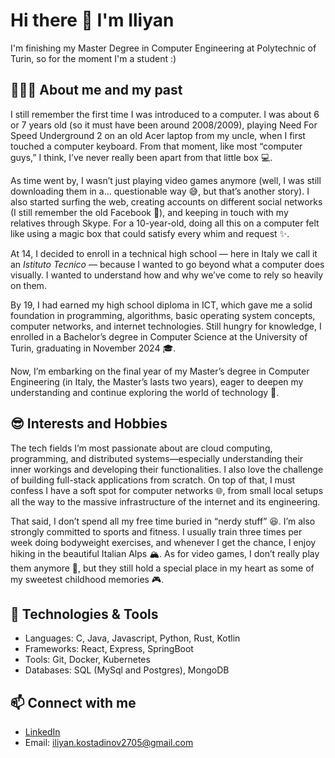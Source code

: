 # Hi there 👋 I'm Iliyan
I'm finishing my Master Degree in Computer Engineering at Polytechnic of Turin, so for the moment I'm a student :)
## 🧑🏻‍💻 About me and my past
I still remember the first time I was introduced to a computer. I was about 6 or 7 years old (so it must have been around 2008/2009), playing Need For Speed Underground 2 on an old Acer laptop from my uncle, when I first touched a computer keyboard. From that moment, like most “computer guys,” I think, I’ve never really been apart from that little box 💻.

As time went by, I wasn’t just playing video games anymore (well, I was still downloading them in a… questionable way 😅, but that’s another story). I also started surfing the web, creating accounts on different social networks (I still remember the old Facebook 🥲), and keeping in touch with my relatives through Skype. For a 10-year-old, doing all this on a computer felt like using a magic box that could satisfy every whim and request ✨.

At 14, I decided to enroll in a technical high school — here in Italy we call it an *Istituto Tecnico* — because I wanted to go beyond what a computer does visually. I wanted to understand how and why we’ve come to rely so heavily on them.

By 19, I had earned my high school diploma in ICT, which gave me a solid foundation in programming, algorithms, basic operating system concepts, computer networks, and internet technologies. Still hungry for knowledge, I enrolled in a Bachelor’s degree in Computer Science at the University of Turin, graduating in November 2024 🎓.

Now, I’m embarking on the final year of my Master’s degree in Computer Engineering (in Italy, the Master’s lasts two years), eager to deepen my understanding and continue exploring the world of technology 🚀.
## 😎 Interests and Hobbies
The tech fields I’m most passionate about are cloud computing, programming, and distributed systems—especially understanding their inner workings and developing their functionalities. I also love the challenge of building full-stack applications from scratch. On top of that, I must confess I have a soft spot for computer networks 🌐, from small local setups all the way to the massive infrastructure of the internet and its engineering.

That said, I don’t spend all my free time buried in “nerdy stuff” 😆. I’m also strongly committed to sports and fitness. I usually train three times per week doing bodyweight exercises, and whenever I get the chance, I enjoy hiking in the beautiful Italian Alps 🏔️. As for video games, I don’t really play them anymore 🥲, but they still hold a special place in my heart as some of my sweetest childhood memories 🎮.

## 🔧 Technologies & Tools
- Languages: C, Java, Javascript, Python, Rust, Kotlin
- Frameworks: React, Express, SpringBoot
- Tools: Git, Docker, Kubernetes
- Databases: SQL (MySql and Postgres), MongoDB

## 📫 Connect with me
- [LinkedIn](https://www.linkedin.com/in/iliyan-kostadinov-9507a3279/)  
- Email: iliyan.kostadinov2705@gmail.com
